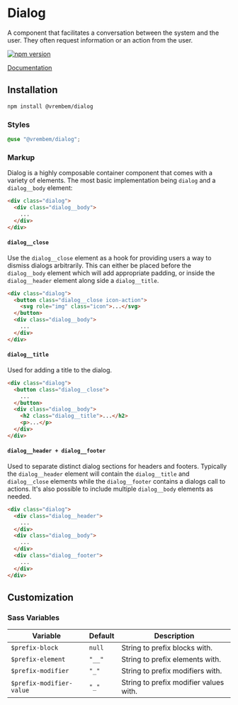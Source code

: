 # Dialog

A component that facilitates a conversation between the system and the user. They often request information or an action from the user.

[![npm version](https://img.shields.io/npm/v/%40vrembem%2Fdialog.svg)](https://www.npmjs.com/package/%40vrembem%2Fdialog)

[Documentation](https://vrembem.com/packages/dialog)

## Installation

```sh
npm install @vrembem/dialog
```

### Styles

```scss
@use "@vrembem/dialog";
```

### Markup

Dialog is a highly composable container component that comes with a variety of elements. The most basic implementation being `dialog` and a `dialog__body` element:

```html
<div class="dialog">
  <div class="dialog__body">
    ...
  </div>
</div>
```

#### `dialog__close`

Use the `dialog__close` element as a hook for providing users a way to dismiss dialogs arbitrarily. This can either be placed before the `dialog__body` element which will add appropriate padding, or inside the `dialog__header` element along side a `dialog__title`.

```html
<div class="dialog">
  <button class="dialog__close icon-action">
    <svg role="img" class="icon">...</svg>
  </button>
  <div class="dialog__body">
    ...
  </div>
</div>
```

#### `dialog__title`

Used for adding a title to the dialog.

```html
<div class="dialog">
  <button class="dialog__close">
    ...
  </button>
  <div class="dialog__body">
    <h2 class="dialog__title">...</h2>
    <p>...</p>
  </div>
</div>
```

#### `dialog__header + dialog__footer`

Used to separate distinct dialog sections for headers and footers. Typically the `dialog__header` element will contain the `dialog__title` and `dialog__close` elements while the `dialog__footer` contains a dialogs call to actions. It's also possible to include multiple `dialog__body` elements as needed.

```html
<div class="dialog">
  <div class="dialog__header">
    ...
  </div>
  <div class="dialog__body">
    ...
  </div>
  <div class="dialog__footer">
    ...
  </div>
</div>
```

## Customization

### Sass Variables

| Variable                 | Default | Description                            |
| ------------------------ | ------- | -------------------------------------- |
| `$prefix-block`          | `null`  | String to prefix blocks with.          |
| `$prefix-element`        | `"__"`  | String to prefix elements with.        |
| `$prefix-modifier`       | `"_"`   | String to prefix modifiers with.       |
| `$prefix-modifier-value` | `"_"`   | String to prefix modifier values with. |

<!--
$prefix-block: core.$prefix-block !default;
$prefix-element: core.$prefix-element !default;
$prefix-modifier: core.$prefix-modifier !default;
$prefix-modifier-value: core.$prefix-modifier-value !default;

$zindex: 500 !default;
$padding: 1em !default;
$spacing: 0.5em !default;
$background: core.$white !default;
$border: null !default;
$sep-border: core.$border !default;
$border-radius: core.$border-radius !default;
$box-shadow: core.$box-shadow-16dp !default;

$title-font-size: core.$font-size-lg !default;
$title-line-height: core.$line-height-lg !default;
$title-font-weight: core.font-weight("semi-bold") !default;
-->
